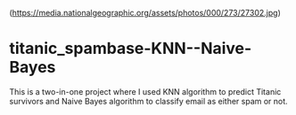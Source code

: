 (https://media.nationalgeographic.org/assets/photos/000/273/27302.jpg)

# titanic_spambase-KNN--Naive-Bayes
This is a two-in-one project where I used KNN algorithm to predict Titanic survivors and Naive Bayes algorithm to classify email as either spam or not.
